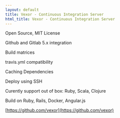 ```yaml
---
layout: default
title: Vexor - Continuous Integration Server
html_title: Vexor - Continuous Integration Server
---
```


Open Source, MIT License

Github and Gitlab 5.x integration

Build matrices

travis.yml compatibility

Caching Dependencies

Deploy using SSH

Curently support out of box: Ruby, Scala, Clojure

Build on Ruby, Rails, Docker, Angular.js

[https://github.com/vexor](https://github.com/vexor)
